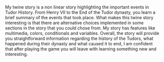 My twine story is a non linear story highlighting the important events in Tudor History. From Henry VII to the End of the Tudor dynasty, you learn a brief summary of the events that took place. What makes this twine story interesting is that there are alternative choices implemented in some sections in the story that you could chose from. My story has features like multimedia, colors, conditionals and variables. Overall, the story will provide you straightforward information regarding the history of the Tudors, what happened during their dynasty and what caused it to end, I am confident that after playing the game you will leave with learning something new and interesting. 
